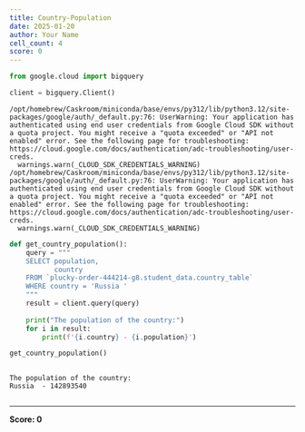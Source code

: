 ```yaml
---
title: Country-Population
date: 2025-01-20
author: Your Name
cell_count: 4
score: 0
---
```


```python
from google.cloud import bigquery
```


```python
client = bigquery.Client()
```

    /opt/homebrew/Caskroom/miniconda/base/envs/py312/lib/python3.12/site-packages/google/auth/_default.py:76: UserWarning: Your application has authenticated using end user credentials from Google Cloud SDK without a quota project. You might receive a "quota exceeded" or "API not enabled" error. See the following page for troubleshooting: https://cloud.google.com/docs/authentication/adc-troubleshooting/user-creds. 
      warnings.warn(_CLOUD_SDK_CREDENTIALS_WARNING)
    /opt/homebrew/Caskroom/miniconda/base/envs/py312/lib/python3.12/site-packages/google/auth/_default.py:76: UserWarning: Your application has authenticated using end user credentials from Google Cloud SDK without a quota project. You might receive a "quota exceeded" or "API not enabled" error. See the following page for troubleshooting: https://cloud.google.com/docs/authentication/adc-troubleshooting/user-creds. 
      warnings.warn(_CLOUD_SDK_CREDENTIALS_WARNING)



```python
def get_country_population():
    query = """
    SELECT population, 
           country
    FROM `plucky-order-444214-g8.student_data.country_table`
    WHERE country = 'Russia '
    """
    result = client.query(query)
    
    print("The population of the country:")
    for i in result:
        print(f'{i.country} - {i.population}')

get_country_population()
        
```

    The population of the country:
    Russia  - 142893540



```python

```


---
**Score: 0**
